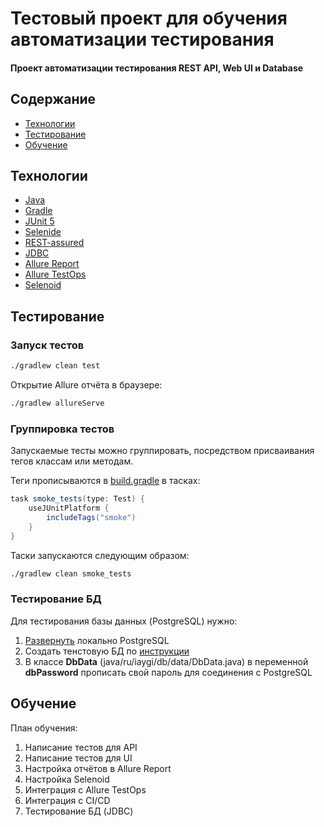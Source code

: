 # Тестовый проект для обучения автоматизации тестирования
#### Проект автоматизации тестирования REST API, Web UI и Database

## Содержание
- [Технологии](#технологии)
- [Тестирование](#тестирование)
- [Обучение](#обучение)

## Технологии
- [Java](https://www.java.com/ru/)
- [Gradle](https://gradle.org/)
- [JUnit 5](https://junit.org/junit5/)
- [Selenide](https://ru.selenide.org/)
- [REST-assured](https://rest-assured.io/)
- [JDBC](https://docs.oracle.com/en/database/oracle/oracle-database/21/jjdbc/introducing-JDBC.html)
- [Allure Report](https://allurereport.org/)
- [Allure TestOps](https://qameta.io/)
- [Selenoid](https://aerokube.com/selenoid/latest/)

## Тестирование

### Запуск тестов
```sh
./gradlew clean test
```

Открытие Allure отчёта в браузере:
```sh
./gradlew allureServe
```

### Группировка тестов
Запускаемые тесты можно группировать, посредством присваивания тегов классам или методам.

Теги прописываются в [build.gradle](build.gradle) в тасках:
```groovy
task smoke_tests(type: Test) {
    useJUnitPlatform {
        includeTags("smoke")
    }
}
```
Таски запускаются следующим образом:
```sh
./gradlew clean smoke_tests
```
### Тестирование БД

Для тестирования базы данных (PostgreSQL) нужно: 
1. [Развернуть](https://www.asozykin.ru/posts/demo_database_sql_foundation) локально PostgreSQL
2. Создать тенстовую БД по [инструкции](https://www.asozykin.ru/posts/demo_database_sql_foundation#rec267589724) 
3. В классе **DbData** (java/ru/iaygi/db/data/DbData.java) в переменной **dbPassword** прописать свой пароль для соединения с PostgreSQL  

## Обучение

План  обучения:

1. Написание тестов для API
2. Написание тестов для UI
3. Настройка отчётов в Allure Report
4. Настройка Selenoid
5. Интеграция с Allure TestOps
6. Интеграция c CI/CD
7. Тестирование БД (JDBC)